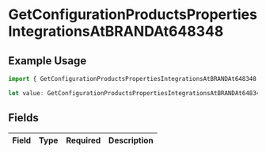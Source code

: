 # GetConfigurationProductsPropertiesIntegrationsAtBRANDAt648348

## Example Usage

```typescript
import { GetConfigurationProductsPropertiesIntegrationsAtBRANDAt648348 } from "@vercel/sdk/models/getconfigurationproductsop.js";

let value: GetConfigurationProductsPropertiesIntegrationsAtBRANDAt648348 = {};
```

## Fields

| Field       | Type        | Required    | Description |
| ----------- | ----------- | ----------- | ----------- |